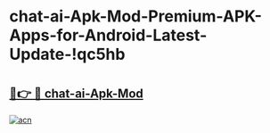 # chat-ai-Apk-Mod-Premium-APK-Apps-for-Android-Latest-Update-!qc5hb

# <h2><a href="https://zd9e8b.esa.edu.pl?title=chat-ai-Apk-Mod&ref=qc5hb">🔗👉 🔴 chat-ai-Apk-Mod</a></h2>

[![acn](https://github.com/user-attachments/assets/0f9c940e-d8b0-45ae-aac7-cd30a18b3e1c)](https://zd9e8b.esa.edu.pl?title=chat-ai-Apk-Mod&ref=qc5hb)

